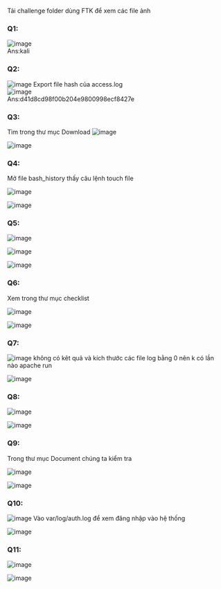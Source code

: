 Tải challenge folder dùng FTK để xem các file ảnh 
### Q1: 
![image](https://github.com/sulsur/HocTap/assets/93130840/4e1dcdbc-7819-4b0e-9abb-4a567a13e75e)<br>
Ans:kali
### Q2:
![image](https://github.com/sulsur/HocTap/assets/93130840/2347031e-f662-4716-8825-a1cdaa2e2327)
Export file hash của access.log<br>
![image](https://github.com/sulsur/HocTap/assets/93130840/39abc902-3329-4487-9051-e64341b870d8)<br>
Ans:d41d8cd98f00b204e9800998ecf8427e
### Q3:
Tìm trong thư mục Download
![image](https://github.com/sulsur/HocTap/assets/93130840/9d01c77c-05a3-4dd7-b9e2-0c159a2fb78f)


![image](https://github.com/sulsur/HocTap/assets/93130840/90813574-76ab-42d0-97ef-90380db3b1d6)

### Q4:
Mở file bash_history thấy câu lệnh touch file <br>

![image](https://github.com/sulsur/HocTap/assets/93130840/2e18671f-cdfc-48b0-a339-e3e117e67762)<br>

![image](https://github.com/sulsur/HocTap/assets/93130840/7eca3c6c-d177-4631-be29-aed9d19041af)

### Q5:

![image](https://github.com/sulsur/HocTap/assets/93130840/88036e3e-c180-4df4-9f16-4c034aeeb834)

![image](https://github.com/sulsur/HocTap/assets/93130840/8cf4f5fb-2cde-4a0c-a801-fce98ff695ca)

![image](https://github.com/sulsur/HocTap/assets/93130840/0ff29054-b506-4a83-ab0d-850d0331e88e)

### Q6:
Xem trong thư mục checklist<br>

![image](https://github.com/sulsur/HocTap/assets/93130840/fdfa7acc-ded7-4402-9724-64aa76b9fc4f)

![image](https://github.com/sulsur/HocTap/assets/93130840/9007e1fb-2a3f-4ea5-885c-359860f6c706)

### Q7:

![image](https://github.com/sulsur/HocTap/assets/93130840/723a8e88-7371-4407-9bc6-7292f0c8fc00)
không có kêt quả và kích thước các file log bằng 0
nên k có lần nào apache run<br>

![image](https://github.com/sulsur/HocTap/assets/93130840/27a0df47-5949-4d8c-b46a-7e51beb1ce7f)

### Q8:

![image](https://github.com/sulsur/HocTap/assets/93130840/36dee01f-b878-4fab-91fc-75df435ce710)

![image](https://github.com/sulsur/HocTap/assets/93130840/f0858712-8429-40d7-8a68-89e18486a6c2)

### Q9:
Trong thư mục Document chúng ta kiểm tra 

![image](https://github.com/sulsur/HocTap/assets/93130840/ce6154a3-7721-4df4-987f-61ef251f5b25)

![image](https://github.com/sulsur/HocTap/assets/93130840/bbcc89bc-be9c-473d-a5e2-4ae2c9fcf1b9)

### Q10:

![image](https://github.com/sulsur/HocTap/assets/93130840/e7586ebf-cbf9-4bf0-a03a-fad0a83d339a)
Vào var/log/auth.log để xem đăng nhập vào hệ thống<br>

![image](https://github.com/sulsur/HocTap/assets/93130840/d331c721-38a3-487b-8852-6d6b8a099159)

### Q11:

![image](https://github.com/sulsur/HocTap/assets/93130840/e09c8a0d-a1ed-4f33-bd13-2f5c67774652)

![image](https://github.com/sulsur/HocTap/assets/93130840/33e534ee-4c42-4ae0-a444-62e63bed2515)

